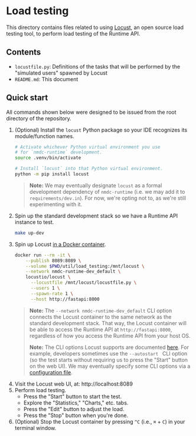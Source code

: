 # Load testing

This directory contains files related to using [Locust](https://locust.io/), an open source load testing tool, to perform load testing of the Runtime API.

## Contents

- `locustfile.py`: Definitions of the tasks that will be performed by the "simulated users" spawned by Locust
- `README.md`: This document

## Quick start

All commands shown below were designed to be issued from the root directory of the repository.

1. (Optional) Install the `locust` Python package so your IDE recognizes its
   module/function names.
   ```sh
   # Activate whichever Python virtual environment you use
   # for `nmdc-runtime` development.
   source .venv/bin/activate

   # Install `locust` into that Python virtual environment.
   python -m pip install locust
   ```
   > **Note:** We may eventually designate `locust` as a formal development dependency of `nmdc-runtime` (i.e. we may add it to `requirements/dev.in`). For now, we're opting not to, as we're still experimenting with it.
2. Spin up the standard development stack so we have a Runtime API instance
   to test.
   ```sh
   make up-dev
   ```
3. Spin up Locust [in a Docker container](https://docs.locust.io/en/stable/running-in-docker.html).
   ```sh
   docker run --rm -it \
       --publish 8089:8089 \
       --volume $PWD/util/load_testing:/mnt/locust \
       --network nmdc-runtime-dev_default \
       locustio/locust \
         --locustfile /mnt/locust/locustfile.py \
         --users 1 \
         --spawn-rate 1 \
         --host http://fastapi:8000
   ```
   > **Note:** The `--network nmdc-runtime-dev_default` CLI option connects the Locust container to the same network as the standard development stack. That way, the Locust container will be able to access the Runtime API at `http://fastapi:8000`, regardless of how you access the Runtime API from your host OS.
   >
   > **Note:** The CLI options Locust supports are documented [here](https://docs.locust.io/en/stable/configuration.html#command-line-options). For example, developers sometimes use the `--autostart ` CLI option (so the test starts without requiring us to press the "Start" button on the web UI). We may eventually specify some CLI options via a [configuration file](https://docs.locust.io/en/stable/configuration.html#configuration-file).
4. Visit the Locust web UI, at: http://localhost:8089
5. Perform load testing.
   - Press the "Start" button to start the test.
   - Explore the "Statistics," "Charts," etc. tabs.
   - Press the "Edit" button to adjust the load.
   - Press the "Stop" button when you're done.
6. (Optional) Stop the Locust container by pressing `^C` (i.e., `⌘` + `C`) in your terminal window.
